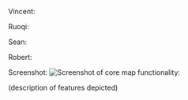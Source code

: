 Vincent:

Ruoqi:

Sean:

Robert:

Screenshot:
![Screenshot of core map functionality:](http://i.imgur.com/dZsgU8v.png)

(description of features depicted)
